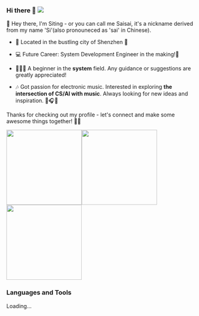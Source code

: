 <!--
**sai-01/sai-01** is a ✨ _special_ ✨ repository because its `README.md` (this file) appears on your GitHub profile.

Here are some ideas to get you started:

- 🔭 I’m currently working on ...
- 🌱 I’m currently learning ...
- 👯 I’m looking to collaborate on ...
- 🤔 I’m looking for help with ...
- 💬 Ask me about ...
- 📫 How to reach me: ...
- 😄 Pronouns: ...
- ⚡ Fun fact: ...
-->
### Hi there 👋 ![](https://komarev.com/ghpvc/?username=sai-01&style=plastic)

👋 Hey there, I'm Siting - or you can call me Saisai, it's a nickname derived from my name 'Si'(also pronouneced as 'sai' in Chinese).

- 📍 Located in the bustling city of Shenzhen 🌆

- 💻 Future Career: System Development Engineer in the making!💫

- 👨🏻‍💻 A beginner in the **system** field. Any guidance or suggestions are greatly appreciated! 

- 🎶 Got passion for electronic music. Interested in exploring **the intersection of CS/AI with music**. Always looking for new ideas and inspiration. 🎹🎧🚀

Thanks for checking out my profile - let's connect and make some awesome things together! 🤝🌟

<img width="196" src="https://img.zcool.cn/community/0153a45b921fbca80121a0f7a6e8d9.gif"/><img width="196" src="https://img.zcool.cn/community/01783a5c55331ca801203d228cc2ed.gif"/><img width="196" src="https://img.zcool.cn/community/01bb065f8d029c11013e45843ee4db.gif"/>

### Languages and Tools
Loading...
